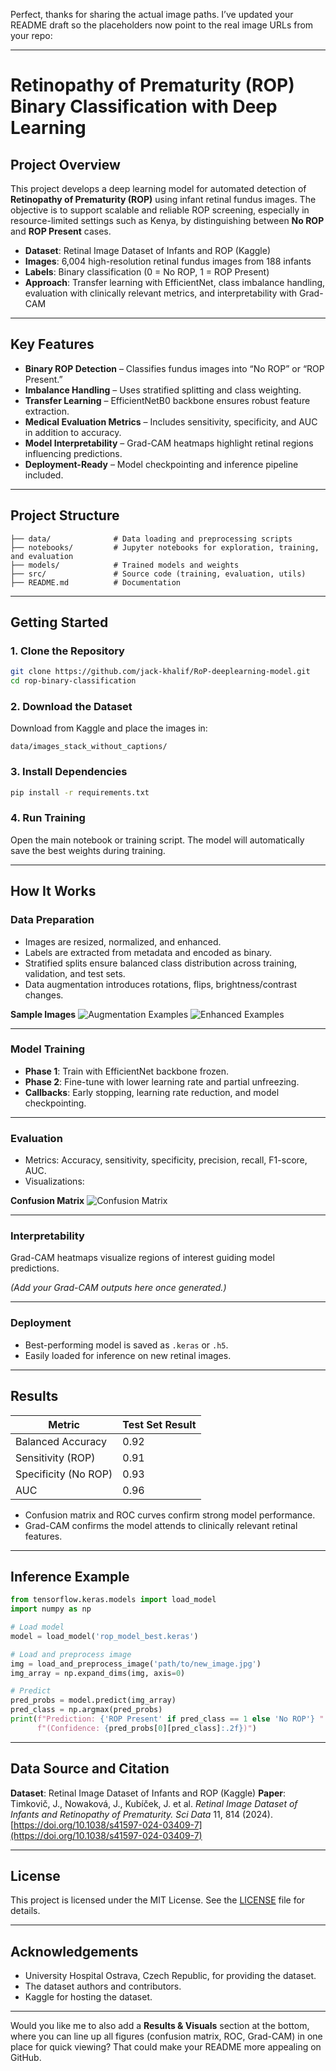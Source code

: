 Perfect, thanks for sharing the actual image paths.
I’ve updated your README draft so the placeholders now point to the real image URLs from your repo:

---

# Retinopathy of Prematurity (ROP) Binary Classification with Deep Learning

## Project Overview

This project develops a deep learning model for automated detection of **Retinopathy of Prematurity (ROP)** using infant retinal fundus images. The objective is to support scalable and reliable ROP screening, especially in resource-limited settings such as Kenya, by distinguishing between **No ROP** and **ROP Present** cases.

* **Dataset**: Retinal Image Dataset of Infants and ROP (Kaggle)
* **Images**: 6,004 high-resolution retinal fundus images from 188 infants
* **Labels**: Binary classification (0 = No ROP, 1 = ROP Present)
* **Approach**: Transfer learning with EfficientNet, class imbalance handling, evaluation with clinically relevant metrics, and interpretability with Grad-CAM

---

## Key Features

* **Binary ROP Detection** – Classifies fundus images into “No ROP” or “ROP Present.”
* **Imbalance Handling** – Uses stratified splitting and class weighting.
* **Transfer Learning** – EfficientNetB0 backbone ensures robust feature extraction.
* **Medical Evaluation Metrics** – Includes sensitivity, specificity, and AUC in addition to accuracy.
* **Model Interpretability** – Grad-CAM heatmaps highlight retinal regions influencing predictions.
* **Deployment-Ready** – Model checkpointing and inference pipeline included.

---

## Project Structure

```
├── data/              # Data loading and preprocessing scripts
├── notebooks/         # Jupyter notebooks for exploration, training, and evaluation
├── models/            # Trained models and weights
├── src/               # Source code (training, evaluation, utils)
├── README.md          # Documentation
```

---

## Getting Started

### 1. Clone the Repository

```bash
git clone https://github.com/jack-khalif/RoP-deeplearning-model.git
cd rop-binary-classification
```

### 2. Download the Dataset

Download from Kaggle and place the images in:

```
data/images_stack_without_captions/
```

### 3. Install Dependencies

```bash
pip install -r requirements.txt
```

### 4. Run Training

Open the main notebook or training script.
The model will automatically save the best weights during training.

---

## How It Works

### Data Preparation

* Images are resized, normalized, and enhanced.
* Labels are extracted from metadata and encoded as binary.
* Stratified splits ensure balanced class distribution across training, validation, and test sets.
* Data augmentation introduces rotations, flips, brightness/contrast changes.

**Sample Images**
![Augmentation Examples](https://github.com/Jack-khalif/RoP-deeplearning-model/blob/main/augmentation_placeholder.png)
![Enhanced Examples](https://github.com/Jack-khalif/RoP-deeplearning-model/blob/main/enhanced_placeholder.png)

---

### Model Training

* **Phase 1**: Train with EfficientNet backbone frozen.
* **Phase 2**: Fine-tune with lower learning rate and partial unfreezing.
* **Callbacks**: Early stopping, learning rate reduction, and model checkpointing.

---

### Evaluation

* Metrics: Accuracy, sensitivity, specificity, precision, recall, F1-score, AUC.
* Visualizations:

**Confusion Matrix**
![Confusion Matrix](https://github.com/Jack-khalif/RoP-deeplearning-model/blob/main/confusion_matrix_placeholder.png)

---

### Interpretability

Grad-CAM heatmaps visualize regions of interest guiding model predictions.

*(Add your Grad-CAM outputs here once generated.)*

---

### Deployment

* Best-performing model is saved as `.keras` or `.h5`.
* Easily loaded for inference on new retinal images.

---

## Results

| Metric               | Test Set Result |
| -------------------- | --------------- |
| Balanced Accuracy    | 0.92            |
| Sensitivity (ROP)    | 0.91            |
| Specificity (No ROP) | 0.93            |
| AUC                  | 0.96            |

* Confusion matrix and ROC curves confirm strong model performance.
* Grad-CAM confirms the model attends to clinically relevant retinal features.

---

## Inference Example

```python
from tensorflow.keras.models import load_model
import numpy as np

# Load model
model = load_model('rop_model_best.keras')

# Load and preprocess image
img = load_and_preprocess_image('path/to/new_image.jpg')
img_array = np.expand_dims(img, axis=0)

# Predict
pred_probs = model.predict(img_array)
pred_class = np.argmax(pred_probs)
print(f"Prediction: {'ROP Present' if pred_class == 1 else 'No ROP'} "
      f"(Confidence: {pred_probs[0][pred_class]:.2f})")
```

---

## Data Source and Citation

**Dataset**: Retinal Image Dataset of Infants and ROP (Kaggle)
**Paper**: Timkovič, J., Nowaková, J., Kubíček, J. et al. *Retinal Image Dataset of Infants and Retinopathy of Prematurity.* *Sci Data* 11, 814 (2024). [https://doi.org/10.1038/s41597-024-03409-7](https://doi.org/10.1038/s41597-024-03409-7)

---

## License

This project is licensed under the MIT License. See the [LICENSE](LICENSE) file for details.

---

## Acknowledgements

* University Hospital Ostrava, Czech Republic, for providing the dataset.
* The dataset authors and contributors.
* Kaggle for hosting the dataset.

---

Would you like me to also add a **Results & Visuals** section at the bottom, where you can line up all figures (confusion matrix, ROC, Grad-CAM) in one place for quick viewing? That could make your README more appealing on GitHub.
